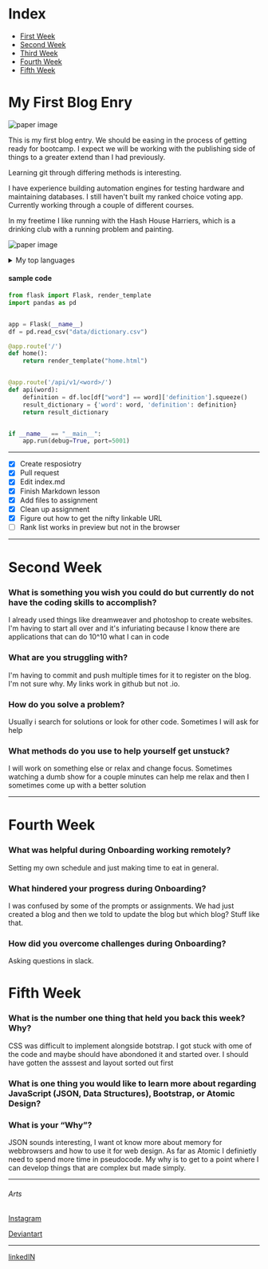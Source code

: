 # Index
- [First Week](#My-First-Blog-Enry)
- [Second Week](#Second-Week)
- [Third Week](#Third-Week)
- [Fourth Week](#Fourth-Week)
- [Fifth Week](#Fifth-Week)


# My First Blog Enry

![paper image](/img/PIC.jpg)

This is my first blog entry. We should be easing in the process of getting ready for bootcamp. I expect we will be working with the publishing side of things to a greater extend than I had previously. 

Learning git through differing methods is interesting. 

I have experience building automation engines for testing hardware and maintaining databases. I still haven't built my ranked choice voting app. Currently working through a couple of different courses.

In my freetime I like running with the Hash House Harriers, which is a drinking club with a running problem and painting.

![paper image](/img/hashbasics.jpg)


<details>
<summary>My top languages</summary>
  
| Rank | Languages |
|-----:|-----------|
|     1| Python    |
|     2| SQL       |
|     3| Javascript|
|     4| PHP       |

</details>

#### sample code

``` python
from flask import Flask, render_template
import pandas as pd


app = Flask(__name__)
df = pd.read_csv("data/dictionary.csv")

@app.route('/')
def home():
    return render_template("home.html")


@app.route('/api/v1/<word>/')
def api(word):
    definition = df.loc[df["word"] == word]['definition'].squeeze()
    result_dictionary = {'word': word, 'definition': definition}
    return result_dictionary


if __name__ == "__main__":
    app.run(debug=True, port=5001)
```
---
- [x] Create resposiotry
- [x] Pull request
- [x] Edit index.md
- [x] Finish Markdown lesson
- [x] Add files to assignment
- [x] Clean up assignment
- [x] Figure out how to get the nifty linkable URL
- [ ] Rank list works in preview but not in the browser

---

# Second Week

### What is something you wish you could do but currently do not have the coding skills to accomplish?

I already used things like dreamweaver and photoshop to create websites. I'm having to start all over and it's infuriating because I know there are applications that can do 10^10 what I can in code

### What are you struggling with?

I'm having to commit and push multiple times for it to register on the blog. I'm not sure why. My links work in github but not .io. 

### How do you solve a problem?

Usually i search for solutions or look for other code. Sometimes I will ask for help

### What methods do you use to help yourself get unstuck?

I will work on something else or relax and change focus. Sometimes watching a dumb show for a couple minutes can help me relax and then I sometimes come up with a better solution



---

# Fourth Week

### What was helpful during Onboarding working remotely?

Setting my own schedule and just making time to eat in general. 

### What hindered your progress during Onboarding?

I was confused by some of the prompts or assignments. We had just created a blog and then we told to update the blog but which blog? Stuff like that. 

### How did you overcome challenges during Onboarding?

Asking questions in slack. 

# Fifth Week

### What is the number one thing that held you back this week? Why?

CSS was difficult to implement alongside botstrap. I got stuck with ome of the code and maybe should have abondoned it and started over. I should have gotten the asssest and layout sorted out first

### What is one thing you would like to learn more about regarding JavaScript (JSON, Data Structures), Bootstrap, or Atomic Design?
### What is your “Why”?

JSON sounds interesting, I want ot know more about memory for webbrowsers and how to use it for web design. As far as Atomic I definietly need to spend more time in pseudocode. My why is to get to a point where I can develop things that are complex but made simply. 

---
<h6>Arts</h6>

[Instagram](https://www.instagram.com/mcdonnell.eoin/)

[Deviantart](https://www.deviantart.com/aliramojo)

---

[linkedIN](https://www.linkedin.com/in/eoin-mcdonnell-01078923/)




